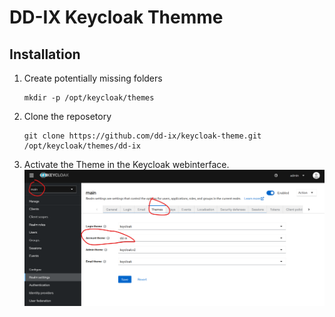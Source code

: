# DD-IX Keycloak Themme

## Installation

1. Create potentially missing folders
   ```
   mkdir -p /opt/keycloak/themes
   ```

2. Clone the reposetory
   ```
   git clone https://github.com/dd-ix/keycloak-theme.git /opt/keycloak/themes/dd-ix
   ```

3. Activate the Theme in the Keycloak webinterface.
   ![img.png](img.png)
